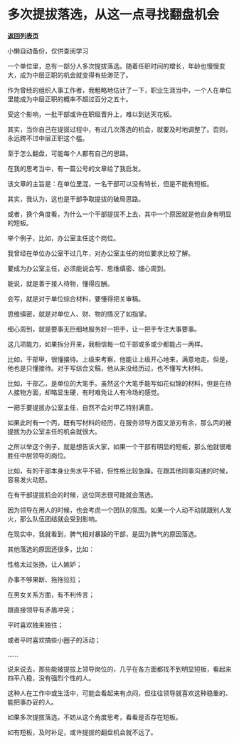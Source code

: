 # 多次提拔落选，从这一点寻找翻盘机会

[**返回列表页**](/gzh/费曼的小茶馆)

小懒自动备份，仅供查阅学习

一个单位里，总有一部分人多次提拔落选。随着任职时间的增长，年龄也慢慢变大，成为中层正职的机会就变得有些渺茫了。

  

作为曾经的组织人事工作者，我粗略地估计了一下，职业生涯当中，一个人在单位里能成为中层正职的概率不超过百分之五十。

  

受这个影响，一批干部或许在职级晋升上，难以到达天花板。

  

其实，当你自己在提拔过程中，有过几次落选的机会，就要及时地调整了。否则，永远跨不过中层正职这个槛。

  

至于怎么翻盘，可能每个人都有自己的思路。

  

在我的思考当中，有一篇公号的文章给了我启发。

该文章的主旨是：在单位里混，一名干部可以没有特长，但是不能有短板。

  

其实，我认为，这也是干部争取提拔的破局思路。

  

或者，换个角度看，为什么一个干部提拔不上去，其中一个原因就是他自身有明显的短板。  

  

举个例子，比如，办公室主任这个岗位。  

  

我曾经在单位办公室干过几年，对办公室主任的岗位要求比较了解。

要成为办公室主任，必须能说会写、思维缜密、细心周到。  

  

能说，就是善于接人待物，懂得应酬。

会写，就是对于单位综合材料，要懂得把关审稿。

思维缜密，就是对单位人、财、物的情况了如指掌。  

细心周到，就是要事无巨细地服务好一把手，让一把手专注大事要事。  

  

这几项能力，如果拆分开来，我相信每一位干部或多或少都能占一两样。  

  

比如，干部甲，很懂接待。上级来考察，他能让上级开心地来，满意地走。但是，他也是只懂接待。对于写综合文稿，他从来没经历过，也不懂写大材料。

  

比如，干部乙，是单位的大笔手。虽然这个大笔手能写如花似锦的材料，但是在待人接物方面，却略显生硬，有时难免让人有冷场的感觉。

  

一把手要提拔办公室主任，自然不会对甲乙特别满意。  

如果此时有一个丙，既有写材料的经历，在服务领导方面又游刃有余，那么丙的被提拔为办公室主任的机会就很大。

  

之所以举这个例子，就是想告诉大家，如果一个干部有明显的短板，那么他就很难胜任中层领导的岗位。

  

比如，有的干部本身业务水平不错，但性格比较急躁。在跟其他同事沟通的时候，容易发火动怒。

  

在有干部提拔机会的时候，这位同志很可能就会落选。

  

因为领导在用人的时候，也会考虑一个团队的氛围。如果一个人动不动就跟别人发火，那么队伍团结就会受到影响。

  

在现实中，我就看到，脾气相对暴躁的干部，是因为脾气的原因落选。  

  

其他落选的原因还很多，比如：

  

性格太过张扬，让人嫉妒；  

办事不够果断、拖拖拉拉；  

在男女关系方面，有不利传言；

跟直接领导有矛盾冲突；  

平时喜欢独来独往；  

或者平时喜欢搞些小圈子的活动；

……  

  

说来说去，那些能被提拔上领导岗位的，几乎在各方面都找不到明显短板，看起来四平八稳，没有强烈个性的人。  

  

这种人在工作中或生活中，可能会看起来有点闷，但往往领导就喜欢这种稳重的、能把事办妥的人。

  

如果多次提拔落选，不妨从这个角度思考，看看是否存在短板。  

  

如有短板，及时补足，或许提拔的翻盘机会就不远了。


